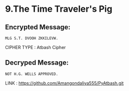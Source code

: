 # 9.The Time Traveler's Pig


## Encrypted Message:

```
MLG S.T. DVOOH ZKKILEVW.  
```

CIPHER TYPE : Atbash Cipher 

## Decryped Message:

```	
NOT H.G. WELLS APPROVED. 
```

LINK : https://github.com/Amangondaliya555/PyAtbash.git
